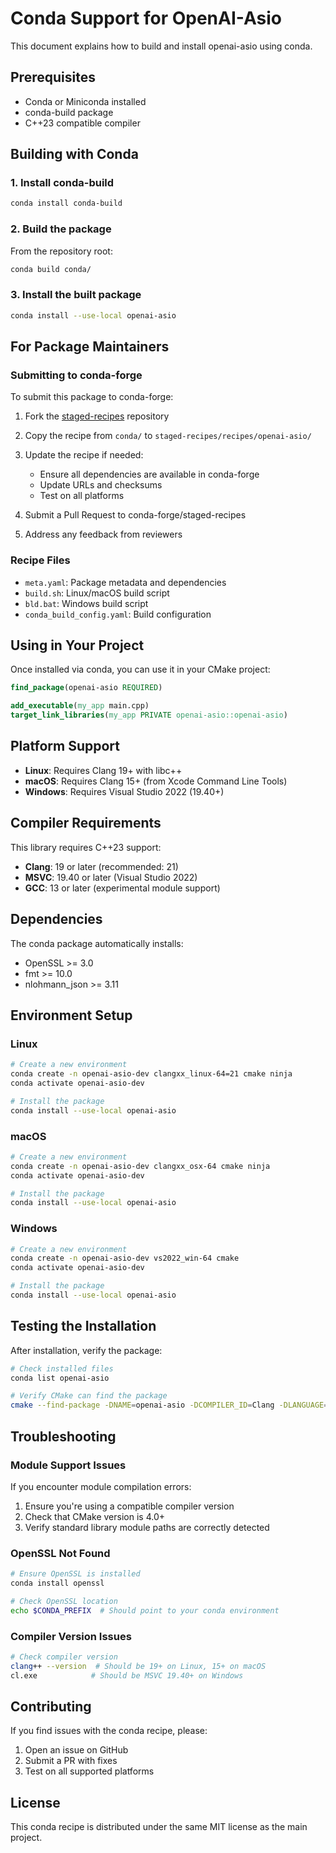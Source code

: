 # Conda Support for OpenAI-Asio

This document explains how to build and install openai-asio using conda.

## Prerequisites

- Conda or Miniconda installed
- conda-build package
- C++23 compatible compiler

## Building with Conda

### 1. Install conda-build

```bash
conda install conda-build
```

### 2. Build the package

From the repository root:

```bash
conda build conda/
```

### 3. Install the built package

```bash
conda install --use-local openai-asio
```

## For Package Maintainers

### Submitting to conda-forge

To submit this package to conda-forge:

1. Fork the [staged-recipes](https://github.com/conda-forge/staged-recipes) repository

2. Copy the recipe from `conda/` to `staged-recipes/recipes/openai-asio/`

3. Update the recipe if needed:
   - Ensure all dependencies are available in conda-forge
   - Update URLs and checksums
   - Test on all platforms

4. Submit a Pull Request to conda-forge/staged-recipes

5. Address any feedback from reviewers

### Recipe Files

- `meta.yaml`: Package metadata and dependencies
- `build.sh`: Linux/macOS build script
- `bld.bat`: Windows build script
- `conda_build_config.yaml`: Build configuration

## Using in Your Project

Once installed via conda, you can use it in your CMake project:

```cmake
find_package(openai-asio REQUIRED)

add_executable(my_app main.cpp)
target_link_libraries(my_app PRIVATE openai-asio::openai-asio)
```

## Platform Support

- **Linux**: Requires Clang 19+ with libc++
- **macOS**: Requires Clang 15+ (from Xcode Command Line Tools)
- **Windows**: Requires Visual Studio 2022 (19.40+)

## Compiler Requirements

This library requires C++23 support:

- **Clang**: 19 or later (recommended: 21)
- **MSVC**: 19.40 or later (Visual Studio 2022)
- **GCC**: 13 or later (experimental module support)

## Dependencies

The conda package automatically installs:

- OpenSSL >= 3.0
- fmt >= 10.0
- nlohmann_json >= 3.11

## Environment Setup

### Linux

```bash
# Create a new environment
conda create -n openai-asio-dev clangxx_linux-64=21 cmake ninja
conda activate openai-asio-dev

# Install the package
conda install --use-local openai-asio
```

### macOS

```bash
# Create a new environment
conda create -n openai-asio-dev clangxx_osx-64 cmake ninja
conda activate openai-asio-dev

# Install the package
conda install --use-local openai-asio
```

### Windows

```bash
# Create a new environment
conda create -n openai-asio-dev vs2022_win-64 cmake
conda activate openai-asio-dev

# Install the package
conda install --use-local openai-asio
```

## Testing the Installation

After installation, verify the package:

```bash
# Check installed files
conda list openai-asio

# Verify CMake can find the package
cmake --find-package -DNAME=openai-asio -DCOMPILER_ID=Clang -DLANGUAGE=CXX -DMODE=EXIST
```

## Troubleshooting

### Module Support Issues

If you encounter module compilation errors:

1. Ensure you're using a compatible compiler version
2. Check that CMake version is 4.0+
3. Verify standard library module paths are correctly detected

### OpenSSL Not Found

```bash
# Ensure OpenSSL is installed
conda install openssl

# Check OpenSSL location
echo $CONDA_PREFIX  # Should point to your conda environment
```

### Compiler Version Issues

```bash
# Check compiler version
clang++ --version  # Should be 19+ on Linux, 15+ on macOS
cl.exe            # Should be MSVC 19.40+ on Windows
```

## Contributing

If you find issues with the conda recipe, please:

1. Open an issue on GitHub
2. Submit a PR with fixes
3. Test on all supported platforms

## License

This conda recipe is distributed under the same MIT license as the main project.

